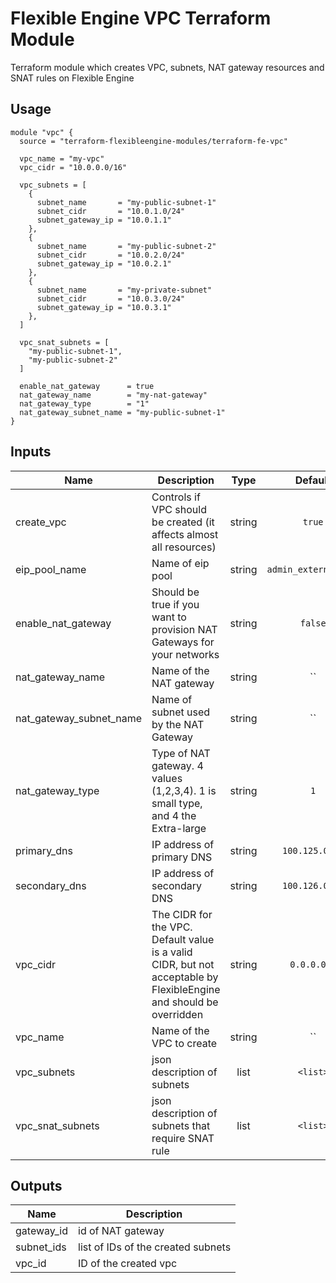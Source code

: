 # Flexible Engine VPC Terraform Module

Terraform module which creates VPC, subnets, NAT gateway resources and SNAT rules on Flexible Engine

## Usage

```hcl
module "vpc" {
  source = "terraform-flexibleengine-modules/terraform-fe-vpc"

  vpc_name = "my-vpc"
  vpc_cidr = "10.0.0.0/16"

  vpc_subnets = [
    {
      subnet_name       = "my-public-subnet-1"
      subnet_cidr       = "10.0.1.0/24"
      subnet_gateway_ip = "10.0.1.1"
    },
    {
      subnet_name       = "my-public-subnet-2"
      subnet_cidr       = "10.0.2.0/24"
      subnet_gateway_ip = "10.0.2.1"
    },
    {
      subnet_name       = "my-private-subnet"
      subnet_cidr       = "10.0.3.0/24"
      subnet_gateway_ip = "10.0.3.1"
    },
  ]

  vpc_snat_subnets = [
    "my-public-subnet-1",
    "my-public-subnet-2"
  ]

  enable_nat_gateway      = true
  nat_gateway_name        = "my-nat-gateway"
  nat_gateway_type        = "1"
  nat_gateway_subnet_name = "my-public-subnet-1"
}
```

## Inputs

| Name | Description | Type | Default | Required |
|------|-------------|:----:|:-----:|:-----:|
| create\_vpc | Controls if VPC should be created (it affects almost all resources) | string | `true` | no |
| eip\_pool\_name | Name of eip pool | string | `admin_external_net` | no |
| enable\_nat\_gateway | Should be true if you want to provision NAT Gateways for your networks | string | `false` | no |
| nat\_gateway\_name | Name of the NAT gateway | string | `` | no |
| nat\_gateway\_subnet\_name | Name of subnet used by the NAT Gateway | string | `` | no |
| nat\_gateway\_type | Type of NAT gateway. 4 values (1,2,3,4). 1 is small type, and 4 the Extra-large | string | `1` | no |
| primary\_dns | IP address of primary DNS | string | `100.125.0.41` | no |
| secondary\_dns | IP address of secondary DNS | string | `100.126.0.41` | no |
| vpc\_cidr | The CIDR for the VPC. Default value is a valid CIDR, but not acceptable by FlexibleEngine and should be overridden | string | `0.0.0.0/0` | no |
| vpc\_name | Name of the VPC to create | string | `` | no |
| vpc\_subnets | json description of subnets | list | `<list>` | no |
| vpc\_snat\_subnets | json description of subnets that require SNAT rule | list | `<list>` | no |


## Outputs

| Name | Description |
|------|-------------|
| gateway\_id | id of NAT gateway |
| subnet_ids | list of IDs of the created subnets |
| vpc\_id | ID of the created vpc |

